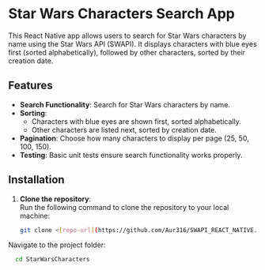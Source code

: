 # Star Wars Characters Search App

This React Native app allows users to search for Star Wars characters by name using the Star Wars API (SWAPI). It displays characters with blue eyes first (sorted alphabetically), followed by other characters, sorted by their creation date.

## Features

- **Search Functionality**: Search for Star Wars characters by name.
- **Sorting**: 
  - Characters with blue eyes are shown first, sorted alphabetically.
  - Other characters are listed next, sorted by creation date.
- **Pagination**: Choose how many characters to display per page (25, 50, 100, 150).
- **Testing**: Basic unit tests ensure search functionality works properly.

## Installation

1. **Clone the repository**:  
   Run the following command to clone the repository to your local machine:
   ```bash
   git clone <[repo-url](https://github.com/Aur316/SWAPI_REACT_NATIVE.git)>
   ```
Navigate to the project folder:
 ```bash
   cd StarWarsCharacters
```
